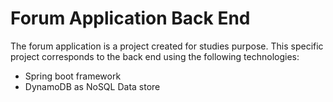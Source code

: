 # Forum Application Back End

The forum application is a project created for studies purpose. This specific project corresponds to the
 back end using the following technologies:

* Spring boot framework
* DynamoDB as NoSQL Data store